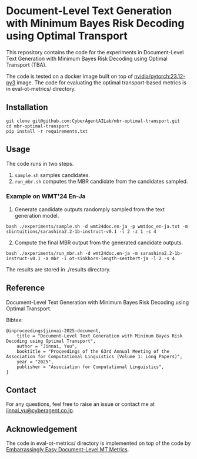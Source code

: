 # Document-Level Text Generation with Minimum Bayes Risk Decoding using Optimal Transport

This repository contains the code for the experiments in Document-Level Text Generation with Minimum Bayes Risk Decoding using Optimal Transport (TBA).

The code is tested on a docker image built on top of [nvidia/pytorch:23.12-py3](https://catalog.ngc.nvidia.com/orgs/nvidia/containers/pytorch/tags) image.
The code for evaluating the optimal transport-based metrics is in eval-ot-metrics/ directory.

## Installation


```
git clone git@github.com:CyberAgentAILab/mbr-optimal-transport.git
cd mbr-optimal-transport
pip install -r requirements.txt
```

## Usage

The code runs in two steps.
1. `sample.sh` samples candidates.
2. `run_mbr.sh` computes the MBR candidate from the candidates sampled.

### Example on WMT'24 En-Ja

1. Generate candidate outputs randomply sampled from the text generation model.

```
bash ./experiments/sample.sh -d wmt24doc.en-ja -p wmtdoc_en-ja.txt -m sbintuitions/sarashina2.2-1b-instruct-v0.1 -l 2 -z 1 -s 4
```

2. Compute the final MBR output from the generated candidate outputs.

```
bash ./experiments/run_mbr.sh -d wmt24doc.en-ja -m sarashina2.2-1b-instruct-v0.1 -a mbr -i ot-sinkhorn-length-sentbert-ja -l 2 -s 4
```

The results are stored in ./results directory.

## Reference

Document-Level Text Generation with Minimum Bayes Risk Decoding using Optimal Transport.

Bibtex:
```
@inproceedings{jinnai-2025-document,
    title = "Document-Level Text Generation with Minimum Bayes Risk Decoding using Optimal Transport",
    author = "Jinnai, Yuu",
    booktitle = "Proceedings of the 63rd Annual Meeting of the Association for Computational Linguistics (Volume 1: Long Papers)",
    year = "2025",
    publisher = "Association for Computational Linguistics",
}
```

## Contact
For any questions, feel free to raise an issue or contact me at jinnai_yu@cyberagent.co.jp.

## Acknowledgement

The code in eval-ot-metrics/ directory is implemented on top of the code by [Embarrassingly Easy Document-Level MT Metrics](https://github.com/amazon-science/doc-mt-metrics/).
